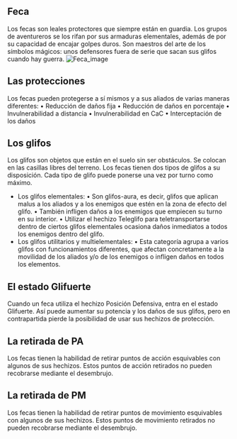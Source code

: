 ## Feca
Los fecas son leales protectores que siempre están en guardia. Los grupos de aventureros se los rifan por sus armaduras elementales, además de por su capacidad de encajar golpes duros. Son maestros del arte de los símbolos mágicos: unos defensores fuera de serie que sacan sus glifos cuando hay guerra.
![Feca_image](https://cdn.discordapp.com/attachments/1103795819691376721/1103795922716078251/1.png)

## Las protecciones
Los fecas pueden protegerse a sí mismos y a sus aliados de varias maneras diferentes:
• Reducción de daños fija
• Reducción de daños en porcentaje
• Invulnerabilidad a distancia
• Invulnerabilidad en CaC
• Interceptación de los daños

## Los glifos
Los glifos son objetos que están en el suelo sin ser obstáculos. Se colocan en las casillas libres del terreno.
Los fecas tienen dos tipos de glifos a su disposición. Cada tipo de glifo puede ponerse una vez por turno como máximo.
 - Los glifos elementales:
• Son glifos-aura, es decir, glifos que aplican malus a los aliados y a los enemigos que estén en la zona de efecto del glifo.
• También infligen daños a los enemigos que empiecen su turno en su interior.
• Utilizar el hechizo Teleglifo para teletransportarse dentro de ciertos glifos elementales ocasiona daños inmediatos a todos los enemigos dentro del glifo.
 - Los glifos utilitarios y multielementales:
• Esta categoría agrupa a varios glifos con funcionamientos diferentes, que afectan concretamente a la movilidad de los aliados y/o de los enemigos o infligen daños en todos los elementos.

## El estado Glifuerte
Cuando un feca utiliza el hechizo Posición Defensiva, entra en el estado Glifuerte. Así puede aumentar su potencia y los daños de sus glifos, pero en contrapartida pierde la posibilidad de usar sus hechizos de protección.

## La retirada de PA
Los fecas tienen la habilidad de retirar puntos de acción esquivables con algunos de sus hechizos.
Estos puntos de acción retirados no pueden recobrarse mediante el desembrujo.

## La retirada de PM
Los fecas tienen la habilidad de retirar puntos de movimiento esquivables con algunos de sus hechizos.
Estos puntos de movimiento retirados no pueden recobrarse mediante el desembrujo.